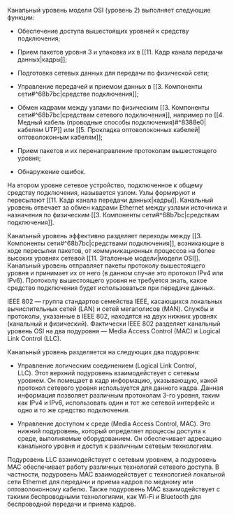Канальный уровень модели OSI (уровень 2) выполняет следующие функции:

- Обеспечение доступа вышестоящих уровней к средству подключения;

- Прием пакетов уровня 3 и упаковка их в [[11. Кадр канала передачи данных|кадры]];

- Подготовка сетевых данных для передачи по физической сети;

- Управление передачей и приемом данных в [[3. Компоненты сети#^68b7bc|средстве подключения]];

- Обмен кадрами между узлами по физическим [[3. Компоненты сети#^68b7bc|средствам сетевого подключения]], например по [[4. Медный кабель (проводные способы подключения)#^8388e0|кабелям UTP]] или [[5. Прокладка оптоволоконных кабелей|оптоволоконным кабелям]];

- Прием пакетов и их перенаправление протоколам вышестоящего уровня;

- Обнаружение ошибок.

На втором уровне сетевое устройство, подключенное к общему средству подключения, называется узлом. Узлы формируют и пересылают [[11. Кадр канала передачи данных|кадры]]. Канальный уровень отвечает за обмен кадрами Ethernet между узлами источника и назначения по физическим [[3. Компоненты сети#^68b7bc|средствам подключения]].

Канальный уровень эффективно разделяет переходы между [[3. Компоненты сети#^68b7bc|средствами подключения]], возникающие в ходе пересылки пакетов, от коммуникационных процессов на более высоких уровнях сетевой [[11. Эталонные модели|модели OSI]]. Канальный уровень отправляет пакеты протоколу вышестоящего уровня и принимает их от него (в данном случае это протокол IPv4 или IPv6). Протоколу вышестоящего уровня не требуется знать, какое средство подключения будет использоваться при передаче данных.

IEEE 802 — группа стандартов семейства IEEE, касающихся локальных вычислительных сетей (LAN) и сетей мегаполисов (MAN). Службы и протоколы, указанные в IEEE 802, находятся на двух нижних уровнях (канальный и физический). Фактически IEEE 802 разделяет канальный уровень OSI на два подуровня — Media Access Control (MAC) и Logical Link Control (LLC).

Канальный уровень разделяется на следующих два подуровня:

- Управление логическим соединением (Logical Link Control, LLC). Этот верхний подуровень взаимодействует с сетевым уровнем. Он помещает в кадр информацию, указывающую, какой протокол сетевого уровня используется для данного кадра. Данная информация позволяет различным протоколам 3-го уровня, таким как IPv4 и IPv6, использовать один и тот же сетевой интерфейс и одно и то же средство подключения.

- Управление доступом к среде (Media Access Control, MAC). Это нижний подуровень, который определяет процессы доступа к среде, выполняемые оборудованием. Он обеспечивает адресацию канального уровня и доступ к различным сетевым технологиям.

Подуровень LLC взаимодействует с сетевым уровнем, а подуровень MAC обеспечивает работу различных технологий сетевого доступа. В частности, подуровень MAC взаимодействует с технологией локальной сети Ethernet для передачи и приема кадров по медному или оптоволоконному кабелю. Также подуровень MAC взаимодействует с такими беспроводными технологиями, как Wi-Fi и Bluetooth для беспроводной передачи и приема кадров.